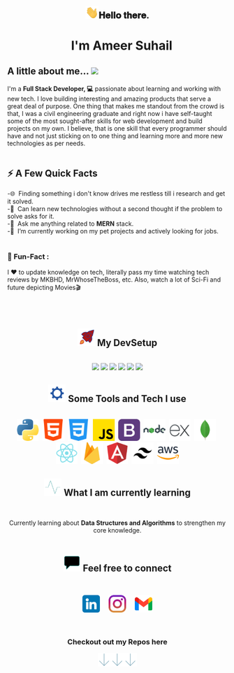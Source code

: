 <!-- <br><br><div align="center">
	<br>
		<img src="assets/githeader.svg" width="600px">
	<br>
</div><br><br> -->

<div align="center">
<h2><img src="assets/Hi.gif" width="30">𝐇𝐞𝐥𝐥𝐨 𝐭𝐡𝐞𝐫𝐞.</h2>
<h1> &nbsp;&nbsp;&nbsp;I'm Ameer Suhail </h1>
</div>

## A little about me... <img src="https://media.giphy.com/media/VgCDAzcKvsR6OM0uWg/giphy.gif" width="50">

I'm a **Full Stack Developer, 💻** passionate about learning and working with new tech. I love building interesting and amazing products that serve a great deal of purpose. One thing that makes me standout from the crowd is that, I was a civil engineering graduate and right now i have self-taught some of the most sought-after skills for web development and build projects on my own. I believe, that is one skill that every programmer should have and not just sticking on to one thing and learning more and more new technologies as per needs.<br/><br/>

## ⚡️ A Few Quick Facts

-🌐&nbsp;&nbsp;Finding something i don't know drives me restless till i research and get it solved.<br>
-📖&nbsp;&nbsp;Can learn new technologies without a second thought if the problem to solve asks for it.<br>
-💬&nbsp;&nbsp;Ask me anything related to **MERN** stack.<br/>
-🔭&nbsp;&nbsp;I’m currently working on my pet projects and actively looking for jobs.<br/><br/>

<h3>🎉  Fun-Fact :</h3> I ❤️ to update knowledge on tech, literally pass my time watching tech reviews by MKBHD, MrWhoseTheBoss, etc. Also, watch a lot of Sci-Fi and future depicting Movies🎬<br><br><br>

<br>
<div align="center">
<h2><img src="assets/rocket.svg" width="40px"> My DevSetup</h2><br>
<img height="30" src="https://img.shields.io/badge/Legion-555555.svg?&style=flat-square&logo=Lenovo&logoColor=E2231A"> <img height="30" src="https://img.shields.io/badge/Windows-555555.svg?&style=flat-square&logo=windows&logoColor=0078D6"> <img height="30" src="https://img.shields.io/badge/Chrome-555555.svg?&style=flat-square&logo=google-chrome&logoColor=FABC0C"> <img height="30" src="https://img.shields.io/badge/VS Code-555555?style=flat-square&logo=visual-studio-code&logoColor=007ACC"> <img height="30" src="https://img.shields.io/badge/Terminal-555555.svg?&style=flat-square&logo=powershell&logoColor=white"> <img height="30" src="https://img.shields.io/badge/Spotify-555555.svg?&style=flat-square&logo=spotify&logoColor=1ED760">

<h2><img src="assets/tools.svg" width="40px"> Some Tools and Tech I use</h2><br>
<code><img height="50" src="assets/skills/python.png"></code>&nbsp;
<code><img height="50" src="assets/skills/html.png"></code>&nbsp;
<code><img height="50" src="assets/skills/css.png"></code>&nbsp;
<code><img height="50" src="assets/skills/js.png"></code>&nbsp;
<code><img height="50" src="assets/skills/bootstrap.png"></code>&nbsp;
<code><img height="50" src="assets/skills/node.png"></code>&nbsp;
<code><img height="50" src="assets/skills/express.png"></code>&nbsp;
<code><img height="50" src="assets/skills/mongodb.png"></code>&nbsp;
<code><img height="50" src="assets/skills/react.png"></code>&nbsp;
<code><img height="50" src="assets/skills/firebase.png"></code>&nbsp;
<code><img height="50" src="assets/skills/angular.png"></code>&nbsp;
<code><img height="50" src="assets/skills/tailwind.png"></code>&nbsp;
<code><img height="50" src="assets/skills/aws.png"></code><br>

<h2><img src="assets/pulse.svg" width="40px"> What I am currently learning </h2><br>

Currently learning about **Data Structures and Algorithms** to strengthen my core knowledge.<br/><br/>

</div>

<h2 align="center"><img src="assets/connectme.svg" width="40px"> Feel free to connect</h2><br>

<p align="center">
  <a href="https://www.linkedin.com/in/k-ameer-suhail-aba0b8216/"><img alt="linkedin" title="linkedin" height="40" width="40" src="connect-icons/linkedin.png"></a>&nbsp;&nbsp;&nbsp;&nbsp;
  <a href="https://www.instagram.com/amxxrsuhail/?next=%2F"><img alt="LinkedIn" title="instagram" height="40" width="40" src="connect-icons/instagram.png"></a>&nbsp;&nbsp;&nbsp;&nbsp;
  <a href="mailto: kameer41099@gmail.com"><img alt="gmail" title="gmail" height="40" width="40" src="connect-icons/gmail.png"></a>
</p>
<br>

<div align="center">
<h3><b>Checkout out my Repos here<b></h3>
<img src="assets/arrow1.svg" width="30px"><img src="assets/arrow1.svg" width="30px"><img src="assets/arrow1.svg" width="30px">
</div>
